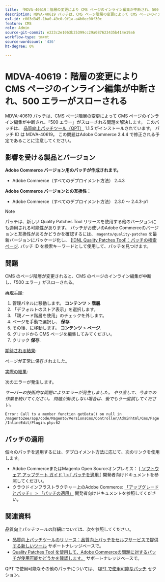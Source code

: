 ```yaml
---
title: 「MDVA-40619：階層の変更により CMS ページのインライン編集が中断され、500 エラーがスローされる」
description: MDVA-40619 パッチは、CMS ページ階層の変更によって CMS ページのインライン編集が中断され、「500 エラー」がスローされる問題を解決します。 このパッチは、[Quality Patches Tool （QPT） ] （/help/announcements/adobe-commerce-announcements/magento-quality-patches-released-new-tool-to-self-serve-quality-patches.md） 1.1.5 がインストールされている場合に利用できます。 パッチ ID は MDVA-40619。 この問題はAdobe Commerce 2.4.4 で修正される予定であることに注意してください。
exl-id: c003d845-1ba0-49c0-9f1a-a4b0ec00f30c
feature: CMS
role: Admin
source-git-commit: e223c2e1063b25399cc29a087623435b414e19a6
workflow-type: tm+mt
source-wordcount: '436'
ht-degree: 0%

---
```


# MDVA-40619：階層の変更により CMS ページのインライン編集が中断され、500 エラーがスローされる

MDVA-40619 パッチは、CMS ページ階層の変更によって CMS ページのインライン編集が中断され、「500 エラー」がスローされる問題を解決します。 このパッチは、 [品質向上パッチツール（QPT）](/help/announcements/adobe-commerce-announcements/magento-quality-patches-released-new-tool-to-self-serve-quality-patches.md) 1.1.5 がインストールされています。 パッチ ID は MDVA-40619。 この問題はAdobe Commerce 2.4.4 で修正される予定であることに注意してください。

## 影響を受ける製品とバージョン

**Adobe Commerce バージョン用のパッチが作成されます。**

* Adobe Commerce（すべてのデプロイメント方法） 2.4.3

**Adobe Commerce バージョンとの互換性：**

* Adobe Commerce（すべてのデプロイメント方法） 2.3.0 ～ 2.4.3-p1

>[!NOTE]
>
>パッチは、新しい Quality Patches Tool リリースを使用する他のバージョンにも適用される可能性があります。 パッチがお使いのAdobe Commerceのバージョンと互換性があるかどうかを確認するには、 `magento/quality-patches` を最新バージョンにパッケージ化し、 [[!DNL Quality Patches Tool]：パッチの検索ページ](https://devdocs.magento.com/quality-patches/tool.html#patch-grid). パッチ ID を検索キーワードとして使用して、パッチを見つけます。

## 問題

CMS のページ階層が変更されると、CMS のページのインライン編集が中断し、「500 エラー」がスローされる。

<u>再現手順</u>:

1. 管理パネルに移動します。 **コンテンツ** > **階層**.
1. 「デフォルトのストア表示」を選択します。
1. 「親ノード階層を使用」のチェックを外します。
1. ページを手動で選択し、 **保存**.
1. その後、に移動します。 **コンテンツ** > **ページ**.
1. グリッドから CMS ページを編集してみてください。
1. クリック **保存**.

<u>期待される結果</u>:

ページが正常に保存されました。

<u>実際の結果</u>:

次のエラーが発生します。

*サーバーの技術的な問題によりエラーが発生しました。 やり直して、今までの作業を続けてください。 問題が解決しない場合は、後でもう一度試してください。*

`Error: Call to a member function getData() on null in /magento2ee/app/code/Magento/VersionsCms/Controller/Adminhtml/Cms/Page/InlineEdit/Plugin.php:62`

## パッチの適用

個々のパッチを適用するには、デプロイメント方法に応じて、次のリンクを使用します。

* Adobe CommerceまたはMagento Open Sourceオンプレミス： [[ ソフトウェア アップデート ガイド ] > [ パッチを適用 ]](https://devdocs.magento.com/guides/v2.4/comp-mgr/patching/mqp.html) 開発者向けドキュメントを参照してください。
* クラウドインフラストラクチャー上のAdobe Commerce: [「アップグレードとパッチ」 > 「パッチの適用」](https://devdocs.magento.com/cloud/project/project-patch.html) 開発者向けドキュメントを参照してください。

## 関連資料

品質向上パッチツールの詳細については、次を参照してください。

* [品質向上パッチツールのリリース：品質向上パッチをセルフサービスで提供する新しいツール](/help/announcements/adobe-commerce-announcements/magento-quality-patches-released-new-tool-to-self-serve-quality-patches.md) サポートナレッジベースで。
* [Quality Patches Tool を使用して、Adobe Commerceの問題に対するパッチが使用可能かどうかを確認します。](/help/support-tools/patches-available-in-qpt-tool/check-patch-for-magento-issue-with-magento-quality-patches.md) サポートナレッジベースで。

QPT で使用可能なその他のパッチについては、 [QPT で使用可能なパッチ](https://support.magento.com/hc/en-us/sections/360010506631-Patches-available-in-MQP-tool-) セクション。
